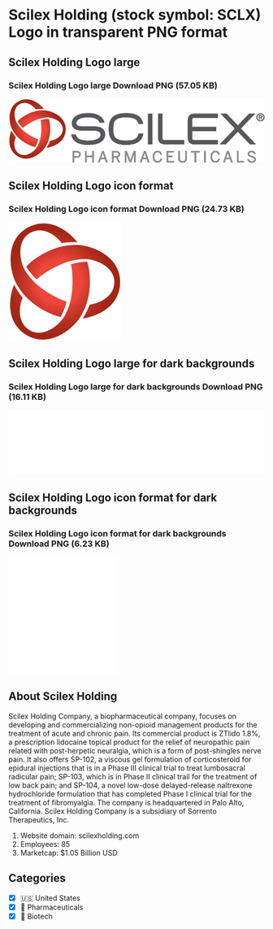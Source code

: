 # Scilex Holding (stock symbol: SCLX) Logo in transparent PNG format

## Scilex Holding Logo large

### Scilex Holding Logo large Download PNG (57.05 KB)

![Scilex Holding Logo large Download PNG (57.05 KB)](/img/orig/SCLX_BIG-0f37aa09.png)

## Scilex Holding Logo icon format

### Scilex Holding Logo icon format Download PNG (24.73 KB)

![Scilex Holding Logo icon format Download PNG (24.73 KB)](/img/orig/SCLX-efcf4c8b.png)

## Scilex Holding Logo large for dark backgrounds

### Scilex Holding Logo large for dark backgrounds Download PNG (16.11 KB)

![Scilex Holding Logo large for dark backgrounds Download PNG (16.11 KB)](/img/orig/SCLX_BIG.D-916f086b.png)

## Scilex Holding Logo icon format for dark backgrounds

### Scilex Holding Logo icon format for dark backgrounds Download PNG (6.23 KB)

![Scilex Holding Logo icon format for dark backgrounds Download PNG (6.23 KB)](/img/orig/SCLX.D-0b1f4c13.png)

## About Scilex Holding

Scilex Holding Company, a biopharmaceutical company, focuses on developing and commercializing non-opioid management products for the treatment of acute and chronic pain. Its commercial product is ZTlido 1.8%, a prescription lidocaine topical product for the relief of neuropathic pain related with post-herpetic neuralgia, which is a form of post-shingles nerve pain. It also offers SP-102, a viscous gel formulation of corticosteroid for epidural injections that is in a Phase III clinical trial to treat lumbosacral radicular pain; SP-103, which is in Phase II clinical trail for the treatment of low back pain; and SP-104, a novel low-dose delayed-release naltrexone hydrochloride formulation that has completed Phase I clinical trial for the treatment of fibromyalgia. The company is headquartered in Palo Alto, California. Scilex Holding Company is a subsidiary of Sorrento Therapeutics, Inc.

1. Website domain: scilexholding.com
2. Employees: 85
3. Marketcap: $1.05 Billion USD


## Categories
- [x] 🇺🇸 United States
- [x] 💊 Pharmaceuticals
- [x] 🧬 Biotech
